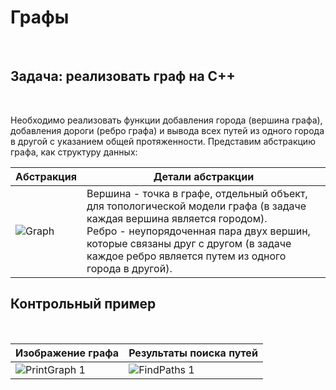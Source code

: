 <h1>Графы</h1>
<br>
<h2>Задача: реализовать граф на C++</h2>
<br>
<p>Необходимо реализовать функции добавления города (вершина графа), добавления дороги (ребро графа) и вывода всех путей из одного города в другой с указанием общей протяженности. Представим абстракцию графа, 
  как структуру данных:</p>

| Абстракция | Детали абстракции |
| ------------- | ------------- |
| ![Graph](https://github.com/rfomin2006/Graphs/assets/146825482/9d6899a8-96eb-4bf0-ada6-1f09c124ab7b) | Вершина - точка в графе, отдельный объект, для топологической модели графа (в задаче каждая вершина является городом). <br> Ребро - неупорядоченная пара двух вершин, которые связаны друг с другом (в задаче каждое ребро является путем из одного города в другой).|

<h2>Контрольный пример</h2>
<br>

| Изображение графа | Результаты поиска путей |
| ------------- | ------------- |
| ![PrintGraph 1](https://github.com/rfomin2006/Graphs/assets/146825482/e70ccc8f-2fe6-400d-b67a-8f7c733ffc67) | ![FindPaths 1](https://github.com/rfomin2006/Graphs/assets/146825482/cb77aaec-1d28-463c-83f2-9608e8e835f9) |

